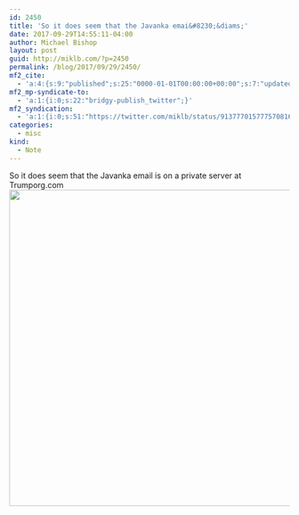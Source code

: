 ```yaml
---
id: 2450
title: 'So it does seem that the Javanka emai&#8230;&diams;'
date: 2017-09-29T14:55:11-04:00
author: Michael Bishop
layout: post
guid: http://miklb.com/?p=2450
permalink: /blog/2017/09/29/2450/
mf2_cite:
  - 'a:4:{s:9:"published";s:25:"0000-01-01T00:00:00+00:00";s:7:"updated";s:25:"0000-01-01T00:00:00+00:00";s:8:"category";a:1:{i:0;s:0:"";}s:6:"author";a:0:{}}'
mf2_mp-syndicate-to:
  - 'a:1:{i:0;s:22:"bridgy-publish_twitter";}'
mf2_syndication:
  - 'a:1:{i:0;s:51:"https://twitter.com/miklb/status/913777015777570816";}'
categories:
  - misc
kind:
  - Note
---
```

So it does seem that the Javanka email is on a private server at Trumporg.com <img src="https://cdn.miklb.com/IP_Lookup_No_more_unknown_IP_addresses_2017-09-29_10-44-10.png" width="865" height="568" class="u-photo alignnone size-large" />